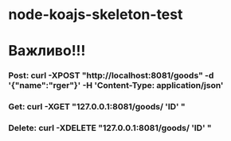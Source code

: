 # node-koajs-skeleton-test
# Важливо!!!
### Post: curl -XPOST "http://localhost:8081/goods" -d '{"name":"rger"}' -H 'Content-Type: application/json'
### Get: curl -XGET    "127.0.0.1:8081/goods/ 'ID' "
### Delete: curl -XDELETE    "127.0.0.1:8081/goods/ 'ID' "
